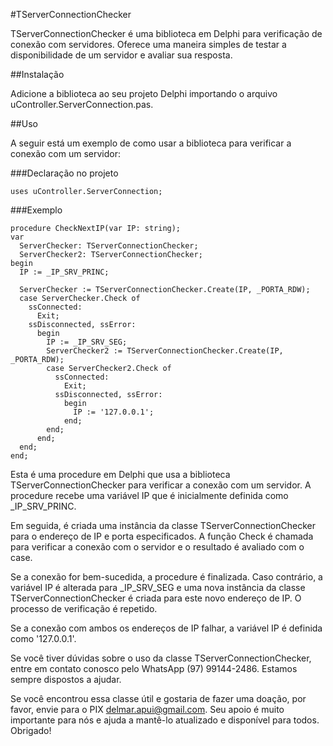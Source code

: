 #TServerConnectionChecker

TServerConnectionChecker é uma biblioteca em Delphi para verificação de conexão com servidores. Oferece uma maneira simples de testar a disponibilidade de um servidor e avaliar sua resposta.

##Instalação

Adicione a biblioteca ao seu projeto Delphi importando o arquivo uController.ServerConnection.pas.

##Uso

A seguir está um exemplo de como usar a biblioteca para verificar a conexão com um servidor:

###Declaração no projeto
```
uses uController.ServerConnection; 
```
###Exemplo

```
procedure CheckNextIP(var IP: string);
var
  ServerChecker: TServerConnectionChecker;
  ServerChecker2: TServerConnectionChecker;
begin
  IP := _IP_SRV_PRINC;

  ServerChecker := TServerConnectionChecker.Create(IP, _PORTA_RDW);
  case ServerChecker.Check of
    ssConnected:
      Exit;
    ssDisconnected, ssError:
      begin
        IP := _IP_SRV_SEG;
        ServerChecker2 := TServerConnectionChecker.Create(IP, _PORTA_RDW);
        case ServerChecker2.Check of
          ssConnected:
            Exit;
          ssDisconnected, ssError:
            begin
              IP := '127.0.0.1';
            end;
        end;
      end;
  end;
end; 
```

Esta é uma procedure em Delphi que usa a biblioteca TServerConnectionChecker para verificar a conexão com um servidor. A procedure recebe uma variável IP que é inicialmente definida como _IP_SRV_PRINC.

Em seguida, é criada uma instância da classe TServerConnectionChecker para o endereço de IP e porta especificados. A função Check é chamada para verificar a conexão com o servidor e o resultado é avaliado com o case.

Se a conexão for bem-sucedida, a procedure é finalizada. Caso contrário, a variável IP é alterada para _IP_SRV_SEG e uma nova instância da classe TServerConnectionChecker é criada para este novo endereço de IP. O processo de verificação é repetido.

Se a conexão com ambos os endereços de IP falhar, a variável IP é definida como '127.0.0.1'.

Se você tiver dúvidas sobre o uso da classe TServerConnectionChecker, entre em contato conosco pelo WhatsApp (97) 99144-2486. Estamos sempre dispostos a ajudar.

Se você encontrou essa classe útil e gostaria de fazer uma doação, por favor, envie para o PIX delmar.apui@gmail.com. Seu apoio é muito importante para nós e ajuda a mantê-lo atualizado e disponível para todos. Obrigado!
